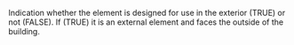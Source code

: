 ﻿Indication whether the element is designed for use in the exterior (TRUE) or not (FALSE). If (TRUE) it is an external element and faces the outside of the building.